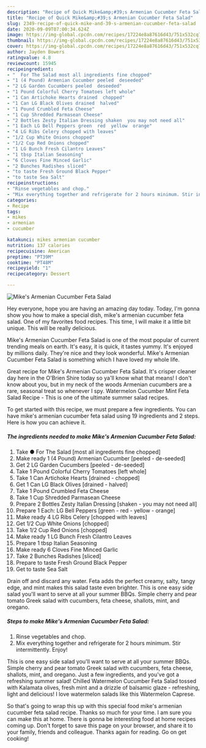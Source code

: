 ```yaml
---
description: "Recipe of Quick Mike&amp;#39;s Armenian Cucumber Feta Salad"
title: "Recipe of Quick Mike&amp;#39;s Armenian Cucumber Feta Salad"
slug: 2349-recipe-of-quick-mike-and-39-s-armenian-cucumber-feta-salad
date: 2020-09-09T07:00:34.624Z
image: https://img-global.cpcdn.com/recipes/17224e8a87616d43/751x532cq70/mikes-armenian-cucumber-feta-salad-recipe-main-photo.jpg
thumbnail: https://img-global.cpcdn.com/recipes/17224e8a87616d43/751x532cq70/mikes-armenian-cucumber-feta-salad-recipe-main-photo.jpg
cover: https://img-global.cpcdn.com/recipes/17224e8a87616d43/751x532cq70/mikes-armenian-cucumber-feta-salad-recipe-main-photo.jpg
author: Jayden Bowers
ratingvalue: 4.8
reviewcount: 15945
recipeingredient:
- "  For The Salad most all ingredients fine chopped"
- "1 (4 Pound) Armenian Cucumber peeled  deseeded"
- "2 LG Garden Cucumbers peeled  deseeded"
- "1 Pound Colorful Cherry Tomatoes left whole"
- "1 Can Artichoke Hearts drained  chopped"
- "1 Can LG Black Olives drained  halved"
- "1 Pound Crumbled Feta Cheese"
- "1 Cup Shredded Parmasean Cheese"
- "2 Bottles Zesty Italian Dressing shaken  you may not need all"
- "1 Each LG Bell Peppers green  red  yellow  orange"
- "4 LG Ribs Celery chopped with leaves"
- "1/2 Cup White Onions chopped"
- "1/2 Cup Red Onions chopped"
- "1 LG Bunch Fresh Cilantro Leaves"
- "1 tbsp Italian Seasoning"
- "6 Cloves Fine Minced Garlic"
- "2 Bunches Radishes sliced"
- "to taste Fresh Ground Black Pepper"
- "to taste Sea Salt"
recipeinstructions:
- "Rinse vegetables and chop."
- "Mix everything together and refrigerate for 2 hours minimum. Stir intermittently. Enjoy!"
categories:
- Recipe
tags:
- mikes
- armenian
- cucumber

katakunci: mikes armenian cucumber 
nutrition: 137 calories
recipecuisine: American
preptime: "PT39M"
cooktime: "PT48M"
recipeyield: "1"
recipecategory: Dessert

---
```



![Mike&#39;s Armenian Cucumber Feta Salad](https://img-global.cpcdn.com/recipes/17224e8a87616d43/751x532cq70/mikes-armenian-cucumber-feta-salad-recipe-main-photo.jpg)

Hey everyone, hope you are having an amazing day today. Today, I'm gonna show you how to make a special dish, mike&#39;s armenian cucumber feta salad. One of my favorites food recipes. This time, I will make it a little bit unique. This will be really delicious.

Mike&#39;s Armenian Cucumber Feta Salad is one of the most popular of current trending meals on earth. It's easy, it is quick, it tastes yummy. It's enjoyed by millions daily. They're nice and they look wonderful. Mike&#39;s Armenian Cucumber Feta Salad is something which I have loved my whole life.

Great recipe for Mike&#39;s Armenian Cucumber Feta Salad. It&#39;s crisper cleaner day here in the O&#39;Brien Shire today so ya&#39;ll know what that means! I don&#39;t know about you, but in my neck of the woods Armenian cucumbers are a rare, seasonal treat so whenever I spy. Watermelon Cucumber Mint Feta Salad Recipe - This is one of the ultimate summer salad recipes.


To get started with this recipe, we must prepare a few ingredients. You can have mike&#39;s armenian cucumber feta salad using 19 ingredients and 2 steps. Here is how you can achieve it.

<!--inarticleads1-->

##### The ingredients needed to make Mike&#39;s Armenian Cucumber Feta Salad:

1. Take  ● For The Salad [most all ingredients fine chopped]
1. Make ready 1 (4 Pound) Armenian Cucumber [peeled - de-seeded]
1. Get 2 LG Garden Cucumbers [peeled - de-seeded]
1. Take 1 Pound Colorful Cherry Tomatoes [left whole]
1. Take 1 Can Artichoke Hearts [drained - chopped]
1. Get 1 Can LG Black Olives [drained - halved]
1. Take 1 Pound Crumbled Feta Cheese
1. Take 1 Cup Shredded Parmasean Cheese
1. Prepare 2 Bottles Zesty Italian Dressing [shaken - you may not need all]
1. Prepare 1 Each: LG Bell Peppers [green - red - yellow - orange]
1. Make ready 4 LG Ribs Celery [chopped with leaves]
1. Get 1/2 Cup White Onions [chopped]
1. Take 1/2 Cup Red Onions [chopped]
1. Make ready 1 LG Bunch Fresh Cilantro Leaves
1. Prepare 1 tbsp Italian Seasoning
1. Make ready 6 Cloves Fine Minced Garlic
1. Take 2 Bunches Radishes [sliced]
1. Prepare to taste Fresh Ground Black Pepper
1. Get to taste Sea Salt


Drain off and discard any water. Feta adds the perfect creamy, salty, tangy edge, and mint makes this salad taste even brighter. This is one easy side salad you&#39;ll want to serve at all your summer BBQs. Simple cherry and pear tomato Greek salad with cucumbers, feta cheese, shallots, mint, and oregano. 

<!--inarticleads2-->

##### Steps to make Mike&#39;s Armenian Cucumber Feta Salad:

1. Rinse vegetables and chop.
1. Mix everything together and refrigerate for 2 hours minimum. Stir intermittently. Enjoy!


This is one easy side salad you&#39;ll want to serve at all your summer BBQs. Simple cherry and pear tomato Greek salad with cucumbers, feta cheese, shallots, mint, and oregano. Just a few ingredients, and you&#39;ve got a refreshing summer salad! Chilled Watermelon Cucumber Feta Salad tossed with Kalamata olives, fresh mint and a drizzle of balsamic glaze - refreshing, light and delicious! I love watermelon salads like this Watermelon Caprese. 

So that's going to wrap this up with this special food mike&#39;s armenian cucumber feta salad recipe. Thanks so much for your time. I am sure you can make this at home. There is gonna be interesting food at home recipes coming up. Don't forget to save this page on your browser, and share it to your family, friends and colleague. Thanks again for reading. Go on get cooking!

